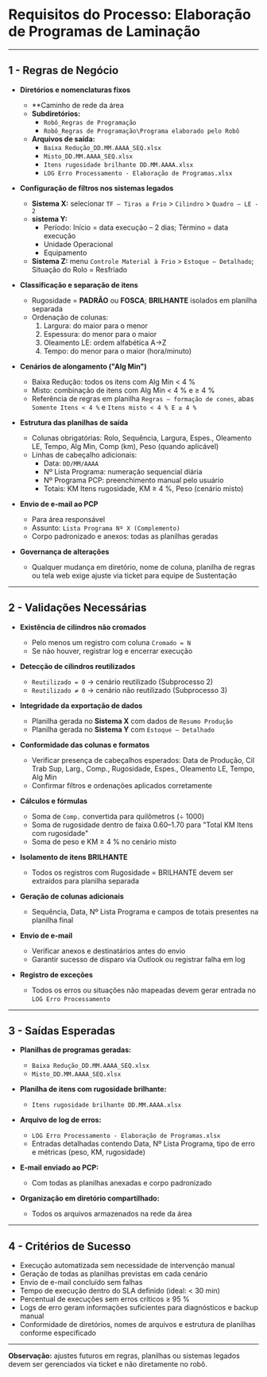 # Requisitos do Processo: Elaboração de Programas de Laminação

---

## 1 - Regras de Negócio

- **Diretórios e nomenclaturas fixos**  
  - **Caminho de rede da área  
  - **Subdiretórios:**  
    - `Robô_Regras de Programação`  
    - `Robô_Regras de Programação\Programa elaborado pelo Robô`  
  - **Arquivos de saída:**  
    - `Baixa Redução_DD.MM.AAAA_SEQ.xlsx`  
    - `Misto_DD.MM.AAAA_SEQ.xlsx`  
    - `Itens rugosidade brilhante DD.MM.AAAA.xlsx`  
    - `LOG Erro Processamento - Elaboração de Programas.xlsx`  

- **Configuração de filtros nos sistemas legados**  
  - **Sistema X:** selecionar `TF – Tiras a Frio` > `Cilindro` > `Quadro – LE - 2`  
  - **sistema Y:**  
    - Período: Início = data execução – 2 dias; Término = data execução  
    - Unidade Operacional  
    - Equipamento  
  - **Sistema Z:** menu `Controle Material à Frio` > `Estoque – Detalhado`; Situação do Rolo = Resfriado  

- **Classificação e separação de itens**  
  - Rugosidade = **PADRÃO** ou **FOSCA**; **BRILHANTE** isolados em planilha separada  
  - Ordenação de colunas:  
    1. Largura: do maior para o menor  
    2. Espessura: do menor para o maior  
    3. Oleamento LE: ordem alfabética A→Z  
    4. Tempo: do menor para o maior (hora/minuto)  

- **Cenários de alongamento ("Alg Min")**  
  - Baixa Redução: todos os itens com Alg Min < 4 %  
  - Misto: combinação de itens com Alg Min < 4 % e ≥ 4 %  
  - Referência de regras em planilha `Regras – formação de cones`, abas `Somente Itens < 4 %` e `Itens misto < 4 % E ≥ 4 %`  

- **Estrutura das planilhas de saída**  
  - Colunas obrigatórias: Rolo, Sequência, Largura, Espes., Oleamento LE, Tempo, Alg Min, Comp (km), Peso (quando aplicável)  
  - Linhas de cabeçalho adicionais:  
    - Data: `DD/MM/AAAA`  
    - Nº Lista Programa: numeração sequencial diária  
    - Nº Programa PCP: preenchimento manual pelo usuário  
    - Totais: KM Itens rugosidade, KM ≥ 4 %, Peso (cenário misto)  

- **Envio de e-mail ao PCP**  
  - Para área responsável  
  - Assunto: `Lista Programa Nº X (Complemento)`  
  - Corpo padronizado e anexos: todas as planilhas geradas  

- **Governança de alterações**  
  - Qualquer mudança em diretório, nome de coluna, planilha de regras ou tela web exige ajuste via ticket para equipe de Sustentação  

---

## 2 - Validações Necessárias

- **Existência de cilindros não cromados**  
  - Pelo menos um registro com coluna `Cromado = N`  
  - Se não houver, registrar log e encerrar execução  

- **Detecção de cilindros reutilizados**  
  - `Reutilizado = 0` → cenário reutilizado (Subprocesso 2)  
  - `Reutilizado ≠ 0` → cenário não reutilizado (Subprocesso 3)  

- **Integridade da exportação de dados**  
  - Planilha gerada no **Sistema X** com dados de `Resumo Produção`  
  - Planilha gerada no **Sistema Y** com `Estoque – Detalhado`  

- **Conformidade das colunas e formatos**  
  - Verificar presença de cabeçalhos esperados: Data de Produção, Cil Trab Sup, Larg., Comp., Rugosidade, Espes., Oleamento LE, Tempo, Alg Min  
  - Confirmar filtros e ordenações aplicados corretamente  

- **Cálculos e fórmulas**  
  - Soma de `Comp.` convertida para quilômetros (÷ 1000)  
  - Soma de rugosidade dentro de faixa 0.60–1.70 para "Total KM Itens com rugosidade"  
  - Soma de peso e KM ≥ 4 % no cenário misto  

- **Isolamento de itens BRILHANTE**  
  - Todos os registros com Rugosidade = BRILHANTE devem ser extraídos para planilha separada  

- **Geração de colunas adicionais**  
  - Sequência, Data, Nº Lista Programa e campos de totais presentes na planilha final  

- **Envio de e-mail**  
  - Verificar anexos e destinatários antes do envio  
  - Garantir sucesso de disparo via Outlook ou registrar falha em log  

- **Registro de exceções**  
  - Todos os erros ou situações não mapeadas devem gerar entrada no `LOG Erro Processamento`  

---

## 3 - Saídas Esperadas

- **Planilhas de programas geradas:**  
  - `Baixa Redução_DD.MM.AAAA_SEQ.xlsx`  
  - `Misto_DD.MM.AAAA_SEQ.xlsx`  

- **Planilha de itens com rugosidade brilhante:**  
  - `Itens rugosidade brilhante DD.MM.AAAA.xlsx`  

- **Arquivo de log de erros:**  
  - `LOG Erro Processamento - Elaboração de Programas.xlsx`  
  - Entradas detalhadas contendo Data, Nº Lista Programa, tipo de erro e métricas (peso, KM, rugosidade)  

- **E-mail enviado ao PCP:**  
  - Com todas as planilhas anexadas e corpo padronizado  

- **Organização em diretório compartilhado:**  
  - Todos os arquivos armazenados na rede da área  

---

## 4 - Critérios de Sucesso

- Execução automatizada sem necessidade de intervenção manual  
- Geração de todas as planilhas previstas em cada cenário  
- Envio de e-mail concluído sem falhas  
- Tempo de execução dentro do SLA definido (ideal: < 30 min)  
- Percentual de execuções sem erros críticos ≥ 95 %  
- Logs de erro geram informações suficientes para diagnósticos e backup manual  
- Conformidade de diretórios, nomes de arquivos e estrutura de planilhas conforme especificado  

---

**Observação:** ajustes futuros em regras, planilhas ou sistemas legados devem ser gerenciados via ticket e não diretamente no robô.

